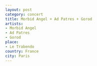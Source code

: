 ```yaml
---
layout: post
category: concert
title: Morbid Angel + Ad Patres + Gorod
artists: 
- Morbid Angel
- Ad Patres
- Gorod
place: 
- Le Trabendo
country: France
city: Paris
---
```



